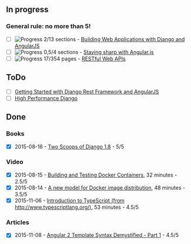 ## In progress

### General rule: no more than 5!


* [ ] ![Progress](http://progressed.io/bar/15) 2/13 sections - [Building Web Applications with Django and AngularJS](https://thinkster.io/django-angularjs-tutorial/)
* [ ] ![Progress](http://progressed.io/bar/12) 0,5/4 sections - [Staying sharp with Angular.js](https://www.codeschool.com/courses/staying-sharp-with-angular-js)
* [ ] ![Progress](http://progressed.io/bar/4) 17/354 pages - [RESTful Web APIs](http://shop.oreilly.com/product/0636920028468.do)

## ToDo

* [ ] [Getting Started with Django Rest Framework and AngularJS](http://blog.kevinastone.com/getting-started-with-django-rest-framework-and-angularjs.html)
* [ ] [High Performance Django](https://highperformancedjango.com/)

## Done

### Books

* [x] 2015-08-16 - [Two Scoops of Django 1.8](http://twoscoopspress.org/products/two-scoops-of-django-1-8) - 5/5

### Video

* [x] 2015-08-15 - [Building and Testing Docker Containers](https://www.youtube.com/watch?v=SwSTCzxjFEs), 32 minutes - 2.5/5
* [x] 2015-08-14 - [A new model for Docker image distribution](https://www.youtube.com/watch?v=m8_shm2P9C8), 48 minutes - 3.5/5
* [x] 2015-11-06 - [Introduction to TypeScript (from http://www.typescriptlang.org/)](http://media.ch9.ms/ch9/c3e5/e5e02f2e-5962-48db-9ddd-85e27a4fc3e5/IntroducingTSAndersH_mid.mp4), 53 minutes - 4.5/5

### Articles

* [x] 2015-11-08 - [Angular 2 Template Syntax Demystified - Part 1](http://blog.thoughtram.io/angular/2015/08/11/angular-2-template-syntax-demystified-part-1.html) - 4.5/5
